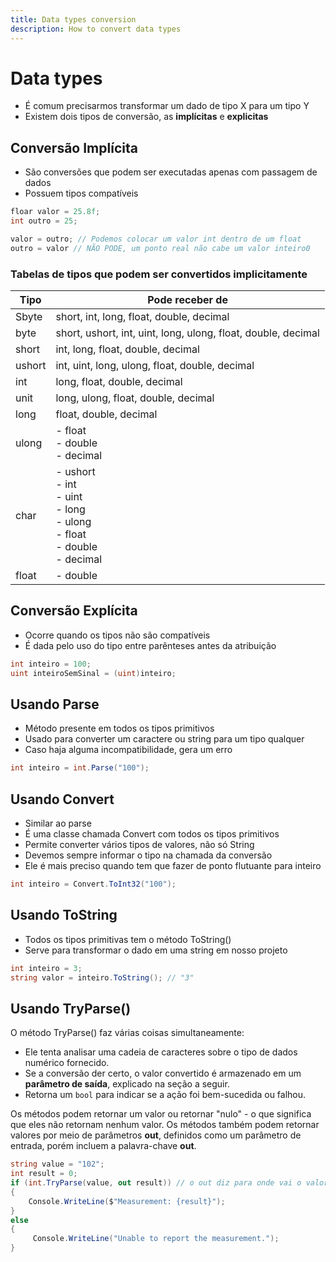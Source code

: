 ```yaml
---
title: Data types conversion
description: How to convert data types
---
```


# Data types

- É comum precisarmos transformar um dado de tipo X para um tipo Y
- Existem dois tipos de conversão, as __implícitas__ e __explicitas__

## Conversão Implícita

- São conversões que podem ser executadas apenas com passagem de dados
- Possuem tipos compatíveis

```csharp
floar valor = 25.8f;
int outro = 25;

valor = outro; // Podemos colocar um valor int dentro de um float
outro = valor // NÃO PODE, um ponto real não cabe um valor inteiro0
```

### Tabelas de tipos que podem ser convertidos implicitamente


| Tipo   | Pode receber de                                                                      |
| ------ | ------------------------------------------------------------------------------------ |
| Sbyte  | short, int, long, float, double, decimal                                             |
| byte   | short, ushort, int, uint, long, ulong, float, double, decimal                        |
| short  | int, long, float, double, decimal                                                    |
| ushort | int, uint, long, ulong, float, double, decimal                                       |
| int    | long, float, double, decimal                                                         |
| unit   | long, ulong, float, double, decimal                                                  |
| long   | float, double, decimal                                                               |
| ulong  | - float<br>- double<br>- decimal                                                     |
| char   | - ushort<br>- int<br>- uint<br>- long<br>- ulong<br>- float<br>- double<br>- decimal |
| float  | - double                                                                             |

## Conversão Explícita

- Ocorre quando os tipos não são compatíveis
- É dada pelo uso do tipo entre parênteses antes da atribuição

```csharp
int inteiro = 100;
uint inteiroSemSinal = (uint)inteiro;
```

## Usando Parse

- Método presente em todos os tipos primitivos
- Usado para converter um caractere ou string para um tipo qualquer
- Caso haja alguma incompatibilidade, gera um erro

```csharp
int inteiro = int.Parse("100");
```

## Usando Convert

- Similar ao parse
- É uma classe chamada Convert com todos os tipos primitivos
- Permite converter vários tipos de valores, não só String
- Devemos sempre informar o tipo na chamada da conversão
- Ele é mais preciso quando tem que fazer de ponto flutuante para inteiro

```csharp
int inteiro = Convert.ToInt32("100");
```

## Usando ToString

- Todos os tipos primitivas tem o método ToString()
- Serve para transformar o dado em uma string em nosso projeto

```csharp
int inteiro = 3;
string valor = inteiro.ToString(); // "3"
```

## Usando TryParse()

O método TryParse() faz várias coisas simultaneamente:

- Ele tenta analisar uma cadeia de caracteres sobre o tipo de dados numérico fornecido.
- Se a conversão der certo, o valor convertido é armazenado em um **parâmetro de saída**, explicado na seção a seguir.
- Retorna um `bool` para indicar se a ação foi bem-sucedida ou falhou.

Os métodos podem retornar um valor ou retornar "nulo" - o que significa que eles não retornam nenhum valor. Os métodos também podem retornar valores por meio de parâmetros __out__, definidos como um parâmetro de entrada, porém incluem a palavra-chave __out__.

```csharp
string value = "102"; 
int result = 0; 
if (int.TryParse(value, out result)) // o out diz para onde vai o valor
{ 
	Console.WriteLine($"Measurement: {result}");
} 
else 
{ 
     Console.WriteLine("Unable to report the measurement."); 
}

```

